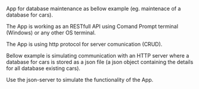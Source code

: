 App for database maintenance as bellow example (eg. maintenace of a database for cars).

The App is working as an RESTfull API using Comand Prompt terminal (Windows) or
any other OS terminal.

The App is using http protocol for server comunication (CRUD).

Bellow example is simulating communication with an HTTP server where a database for cars is stored
as a json file (a json object containing the details for all database existing cars).

Use the json-server to simulate the functionality of the App.
